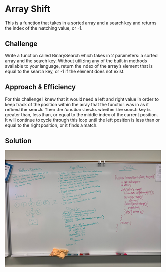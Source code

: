 # Array Shift

This is a function that takes in a sorted array and a search key and returns the index of the matching value, or -1.

## Challenge

Write a function called BinarySearch which takes in 2 parameters: a sorted array and the search key. Without utilizing any of the built-in methods available to your language, return the index of the array’s element that is equal to the search key, or -1 if the element does not exist.

## Approach & Efficiency

For this challenge I knew that it would need a left and right value in order to keep track of the position within the array that the function was in as it refined the search. Then the function checks whether the search key is greater than, less than, or equal to the middle index of the current position. It will continue to cycle through this loop until the left position is less than or equal to the right position, or it finds a match.

## Solution

![](../../assets/03-arrayBinarySearch.jpg)
